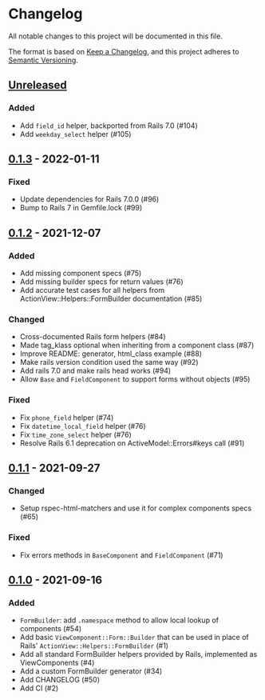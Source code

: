 # Changelog
All notable changes to this project will be documented in this file.

The format is based on [Keep a Changelog](https://keepachangelog.com/en/1.0.0/),
and this project adheres to [Semantic Versioning](https://semver.org/spec/v2.0.0.html).

## [Unreleased]
### Added
- Add `field_id` helper, backported from Rails 7.0 (#104)
- Add `weekday_select` helper (#105)

## [0.1.3] - 2022-01-11
### Fixed
- Update dependencies for Rails 7.0.0 (#96)
- Bump to Rails 7 in Gemfile.lock (#99)

## [0.1.2] - 2021-12-07
### Added
- Add missing component specs (#75)
- Add missing builder specs for return values (#76)
- Add accurate test cases for all helpers from ActionView::Helpers::FormBuilder
  documentation (#85)

### Changed
- Cross-documented Rails form helpers (#84)
- Made tag_klass optional when inheriting from a component class (#87)
- Improve README: generator, html_class example (#88)
- Make rails version condition used the same way (#92)
- Add rails 7.0 and make rails head works (#94)
- Allow `Base` and `FieldComponent` to support forms without objects (#95)

### Fixed
- Fix `phone_field` helper (#74)
- Fix `datetime_local_field` helper (#76)
- Fix `time_zone_select` helper (#76)
- Resolve Rails 6.1 deprecation on ActiveModel::Errors#keys call (#91)

## [0.1.1] - 2021-09-27

### Changed
- Setup rspec-html-matchers and use it for complex components specs (#65)

### Fixed
- Fix errors methods in `BaseComponent` and `FieldComponent` (#71)

## [0.1.0] - 2021-09-16

### Added
- `FormBuilder`: add `.namespace` method to allow local lookup of components (#54)
- Add basic `ViewComponent::Form::Builder` that can be used in place of Rails' `ActionView::Helpers::FormBuilder` (#1)
- Add all standard FormBuilder helpers provided by Rails, implemented as ViewComponents (#4)
- Add a custom FormBuilder generator (#34)
- Add CHANGELOG (#50)
- Add CI (#2)

[Unreleased]: https://github.com/pantographe/view_component-form/compare/v0.1.3...HEAD
[0.1.3]: https://github.com/pantographe/view_component-form/compare/v0.1.2...v0.1.3
[0.1.2]: https://github.com/pantographe/view_component-form/compare/v0.1.1...v0.1.2
[0.1.1]: https://github.com/pantographe/view_component-form/compare/v0.1.0...v0.1.1
[0.1.0]: https://github.com/pantographe/view_component-form/releases/tag/v0.1.0

